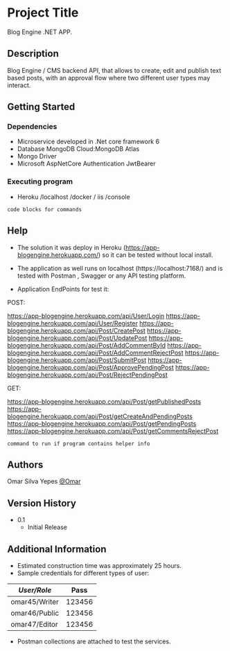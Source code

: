 # Project Title

Blog Engine .NET APP.

## Description

Blog Engine / CMS backend API, that allows to create, edit and publish text based posts, with an approval flow where two different user types may interact.

## Getting Started

### Dependencies

* Microservice developed in .Net core framework 6
* Database MongoDB Cloud:MongoDB Atlas
* Mongo Driver
* Microsoft AspNetCore Authentication JwtBearer


### Executing program

* Heroku /localhost /docker / iis /console

```
code blocks for commands
```

## Help

* The solution it was deploy in Heroku (https://app-blogengine.herokuapp.com/) so it can be tested without local install.

* The application as well runs on localhost  (https://localhost:7168/) and is   tested with Postman , Swagger or any API testing platform.

* Application EndPoints for test it:

POST:

https://app-blogengine.herokuapp.com/api/User/Login
https://app-blogengine.herokuapp.com/api/User/Register
https://app-blogengine.herokuapp.com/api/Post/CreatePost
https://app-blogengine.herokuapp.com/api/Post/UpdatePost
https://app-blogengine.herokuapp.com/api/Post/AddCommentById
https://app-blogengine.herokuapp.com/api/Post/AddCommentRejectPost
https://app-blogengine.herokuapp.com/api/Post/SubmitPost
https://app-blogengine.herokuapp.com/api/Post/ApprovePendingPost
https://app-blogengine.herokuapp.com/api/Post/RejectPendingPost

GET:

https://app-blogengine.herokuapp.com/api/Post/getPublishedPosts
https://app-blogengine.herokuapp.com/api/Post/getCreateAndPendingPosts
https://app-blogengine.herokuapp.com/api/Post/getPendingPosts
https://app-blogengine.herokuapp.com/api/Post/getCommentsRejectPost

```
command to run if program contains helper info
```

## Authors

Omar Silva Yepes 
[@Omar](omar.yepes@hotmail.com)

## Version History

* 0.1
    * Initial Release

## Additional Information

* Estimated construction time was approximately 25 hours.
* Sample credentials for different types of user:

| *User/Role*     | Pass                                             |
| ------------ | ---------------------------------------------------- |
| omar45/Writer | 123456        |
| omar46/Public           | 123456      |
| omar47/Editor             | 123456|

* Postman collections are attached to test the services.
